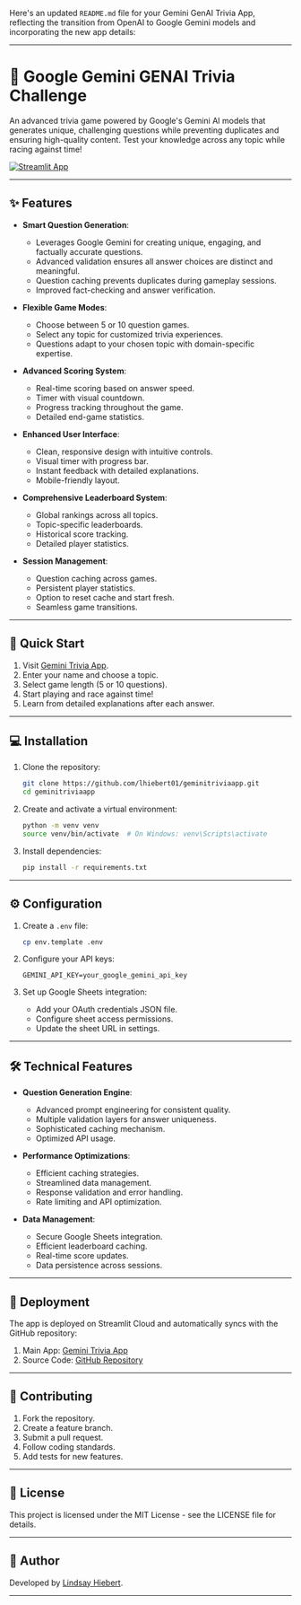 Here's an updated `README.md` file for your Gemini GenAI Trivia App, reflecting the transition from OpenAI to Google Gemini models and incorporating the new app details:

---

# 🧠 Google Gemini GENAI Trivia Challenge

An advanced trivia game powered by Google's Gemini AI models that generates unique, challenging questions while preventing duplicates and ensuring high-quality content. Test your knowledge across any topic while racing against time!

[![Streamlit App](https://static.streamlit.io/badges/streamlit_badge_black_white.svg)](https://geminitriviaapp.streamlit.app)

---

## ✨ Features

- **Smart Question Generation**:
  - Leverages Google Gemini for creating unique, engaging, and factually accurate questions.
  - Advanced validation ensures all answer choices are distinct and meaningful.
  - Question caching prevents duplicates during gameplay sessions.
  - Improved fact-checking and answer verification.

- **Flexible Game Modes**:
  - Choose between 5 or 10 question games.
  - Select any topic for customized trivia experiences.
  - Questions adapt to your chosen topic with domain-specific expertise.

- **Advanced Scoring System**:
  - Real-time scoring based on answer speed.
  - Timer with visual countdown.
  - Progress tracking throughout the game.
  - Detailed end-game statistics.

- **Enhanced User Interface**:
  - Clean, responsive design with intuitive controls.
  - Visual timer with progress bar.
  - Instant feedback with detailed explanations.
  - Mobile-friendly layout.

- **Comprehensive Leaderboard System**:
  - Global rankings across all topics.
  - Topic-specific leaderboards.
  - Historical score tracking.
  - Detailed player statistics.

- **Session Management**:
  - Question caching across games.
  - Persistent player statistics.
  - Option to reset cache and start fresh.
  - Seamless game transitions.

---

## 🚀 Quick Start

1. Visit [Gemini Trivia App](https://geminitriviaapp.streamlit.app/).
2. Enter your name and choose a topic.
3. Select game length (5 or 10 questions).
4. Start playing and race against time!
5. Learn from detailed explanations after each answer.

---

## 💻 Installation

1. Clone the repository:
   ```bash
   git clone https://github.com/lhiebert01/geminitriviaapp.git
   cd geminitriviaapp
   ```

2. Create and activate a virtual environment:
   ```bash
   python -m venv venv
   source venv/bin/activate  # On Windows: venv\Scripts\activate
   ```

3. Install dependencies:
   ```bash
   pip install -r requirements.txt
   ```

---

## ⚙️ Configuration

1. Create a `.env` file:
   ```bash
   cp env.template .env
   ```

2. Configure your API keys:
   ```env
   GEMINI_API_KEY=your_google_gemini_api_key
   ```

3. Set up Google Sheets integration:
   - Add your OAuth credentials JSON file.
   - Configure sheet access permissions.
   - Update the sheet URL in settings.

---

## 🛠️ Technical Features

- **Question Generation Engine**:
  - Advanced prompt engineering for consistent quality.
  - Multiple validation layers for answer uniqueness.
  - Sophisticated caching mechanism.
  - Optimized API usage.

- **Performance Optimizations**:
  - Efficient caching strategies.
  - Streamlined data management.
  - Response validation and error handling.
  - Rate limiting and API optimization.

- **Data Management**:
  - Secure Google Sheets integration.
  - Efficient leaderboard caching.
  - Real-time score updates.
  - Data persistence across sessions.

---

## 🚀 Deployment

The app is deployed on Streamlit Cloud and automatically syncs with the GitHub repository:

1. Main App: [Gemini Trivia App](https://geminitriviaapp.streamlit.app/)
2. Source Code: [GitHub Repository](https://github.com/lhiebert01/geminitriviaapp)

---

## 👥 Contributing

1. Fork the repository.
2. Create a feature branch.
3. Submit a pull request.
4. Follow coding standards.
5. Add tests for new features.

---

## 📝 License

This project is licensed under the MIT License - see the LICENSE file for details.

---

## 👤 Author

Developed by [Lindsay Hiebert](https://www.linkedin.com/in/lindsayhiebert/).

---